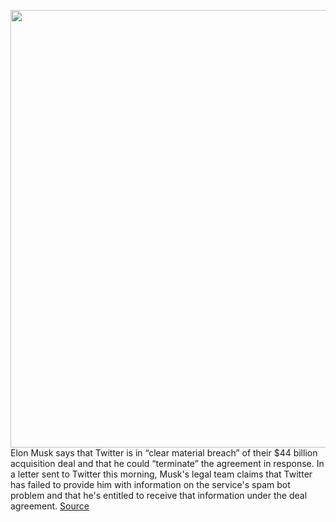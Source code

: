 <img src='https://cdn.vox-cdn.com/thumbor/hopjo4R19Ay2bj_tdxlmvwzR9nw=/0x0:2040x1360/1200x800/filters:focal(857x517:1183x843)/cdn.vox-cdn.com/uploads/chorus_image/image/70947235/VRG_Illo_STK022_K_Radtke_Musk_Twitter_Upside_Down.0.jpg' width='700px' /><br/>
Elon Musk says that Twitter is in “clear material breach” of their $44 billion acquisition deal and that he could “terminate” the agreement in response. In a letter sent to Twitter this morning, Musk's legal team claims that Twitter has failed to provide him with information on the service's spam bot problem and that he's entitled to receive that information under the deal agreement.
<a href='https://www.theverge.com/2022/6/6/23156233/elon-musk-twitter-bots-merger-agreement-termination-threat'> Source <a/>